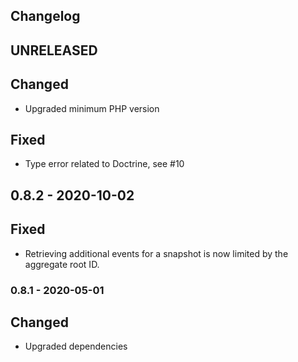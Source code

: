 ## Changelog

## UNRELEASED

## Changed

- Upgraded minimum PHP version

## Fixed

- Type error related to Doctrine, see #10

## 0.8.2 - 2020-10-02

## Fixed

- Retrieving additional events for a snapshot is now limited by the aggregate root ID.

### 0.8.1 - 2020-05-01

## Changed

- Upgraded dependencies
